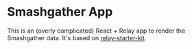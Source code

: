 Smashgather App
===

This is an (overly complicated) React + Relay app to render the Smashgather data. It's based on [relay-starter-kit](https://github.com/relayjs/relay-starter-kit).
